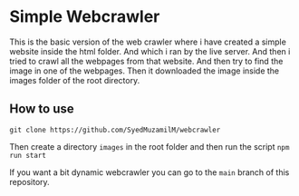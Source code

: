# Simple Webcrawler

This is the basic version of the web crawler where i have created a simple website inside the html folder. And which i ran by the live server. And then i tried to crawl all the webpages from that website. And then try to find the image in one of the webpages. Then it downloaded the image inside the images folder of the root directory.

## How to use

`
git clone https://github.com/SyedMuzamilM/webcrawler
`

Then create a directory `images` in the root folder and then run the script `npm run start`

If you want a bit dynamic webcrawler you can go to the `main` branch of this repository.

